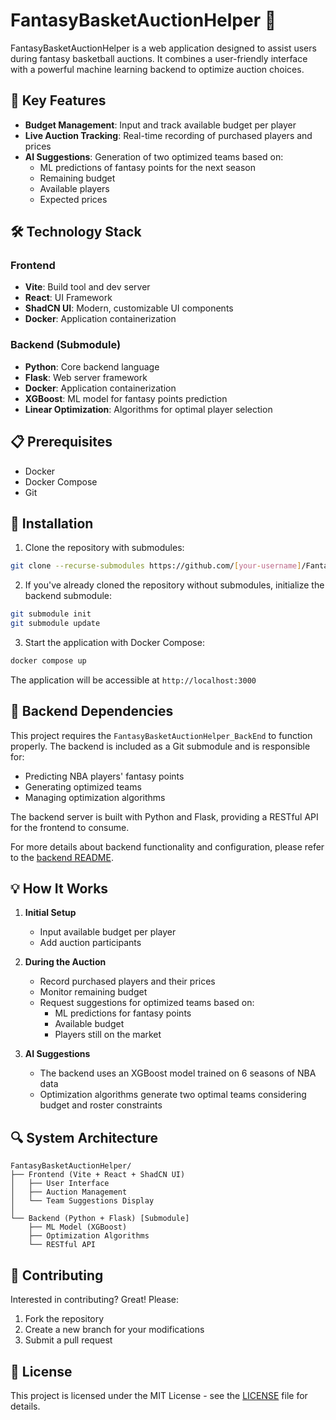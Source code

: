 # FantasyBasketAuctionHelper 🏀

FantasyBasketAuctionHelper is a web application designed to assist users during fantasy basketball auctions. It combines a user-friendly interface with a powerful machine learning backend to optimize auction choices.

## 🎯 Key Features

- **Budget Management**: Input and track available budget per player
- **Live Auction Tracking**: Real-time recording of purchased players and prices
- **AI Suggestions**: Generation of two optimized teams based on:
  - ML predictions of fantasy points for the next season
  - Remaining budget
  - Available players
  - Expected prices

## 🛠️ Technology Stack

### Frontend
- **Vite**: Build tool and dev server
- **React**: UI Framework
- **ShadCN UI**: Modern, customizable UI components
- **Docker**: Application containerization

### Backend (Submodule)
- **Python**: Core backend language
- **Flask**: Web server framework
- **Docker**: Application containerization
- **XGBoost**: ML model for fantasy points prediction
- **Linear Optimization**: Algorithms for optimal player selection

## 📋 Prerequisites

- Docker
- Docker Compose
- Git

## 🚀 Installation

1. Clone the repository with submodules:
```bash
git clone --recurse-submodules https://github.com/[your-username]/FantasyBasketAuctionHelper.git
```

2. If you've already cloned the repository without submodules, initialize the backend submodule:
```bash
git submodule init
git submodule update
```

3. Start the application with Docker Compose:
```bash
docker compose up
```

The application will be accessible at `http://localhost:3000`

## 🔄 Backend Dependencies

This project requires the `FantasyBasketAuctionHelper_BackEnd` to function properly. The backend is included as a Git submodule and is responsible for:
- Predicting NBA players' fantasy points
- Generating optimized teams
- Managing optimization algorithms

The backend server is built with Python and Flask, providing a RESTful API for the frontend to consume.

For more details about backend functionality and configuration, please refer to the [backend README](https://github.com/Simi24/FantasyBasketAuctionHelper_BackEnd).

## 💡 How It Works

1. **Initial Setup**
   - Input available budget per player
   - Add auction participants

2. **During the Auction**
   - Record purchased players and their prices
   - Monitor remaining budget
   - Request suggestions for optimized teams based on:
     - ML predictions for fantasy points
     - Available budget
     - Players still on the market

3. **AI Suggestions**
   - The backend uses an XGBoost model trained on 6 seasons of NBA data
   - Optimization algorithms generate two optimal teams considering budget and roster constraints

## 🔍 System Architecture

```
FantasyBasketAuctionHelper/
├── Frontend (Vite + React + ShadCN UI)
│   ├── User Interface
│   ├── Auction Management
│   └── Team Suggestions Display
│
└── Backend (Python + Flask) [Submodule]
    ├── ML Model (XGBoost)
    ├── Optimization Algorithms
    └── RESTful API
```

## 🤝 Contributing

Interested in contributing? Great! Please:
1. Fork the repository
2. Create a new branch for your modifications
3. Submit a pull request

## 📝 License

This project is licensed under the MIT License - see the [LICENSE](LICENSE) file for details.